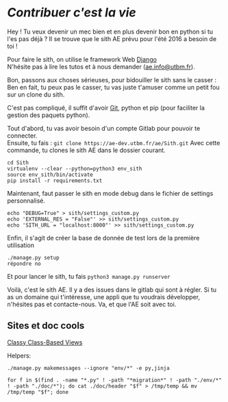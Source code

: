 *Contribuer c'est la vie*
=========================

Hey ! Tu veux devenir un mec bien et en plus devenir bon en python si tu l'es pas déjà ?
Il se trouve que le sith AE prévu pour l'été 2016 a besoin de toi !

Pour faire le sith, on utilise le framework Web [Django](https://docs.djangoproject.com/fr/1.8/intro/)  
N'hésite pas à lire les tutos et à nous demander (ae.info@utbm.fr).

Bon, passons aux choses sérieuses, pour bidouiller le sith sans le casser :  
Ben en fait, tu peux pas le casser, tu vas juste t'amuser comme un petit fou sur un clone du sith.

C'est pas compliqué, il suffit d'avoir [Git](http://www.git-scm.com/book/fr/v2), python et pip (pour faciliter la gestion des paquets python).

Tout d'abord, tu vas avoir besoin d'un compte Gitlab pour pouvoir te connecter.  
Ensuite, tu fais :
`git clone https://ae-dev.utbm.fr/ae/Sith.git`
Avec cette commande, tu clones le sith AE dans le dossier courant.

    cd Sith
    virtualenv --clear --python=python3 env_sith
    source env_sith/bin/activate
    pip install -r requirements.txt

Maintenant, faut passer le sith en mode debug dans le fichier de settings personnalisé.

    echo "DEBUG=True" > sith/settings_custom.py
    echo 'EXTERNAL_RES = "False"' >> sith/settings_custom.py
    echo 'SITH_URL = "localhost:8000"' >> sith/settings_custom.py

Enfin, il s'agit de créer la base de donnée de test lors de la première utilisation

	./manage.py setup
	répondre no

Et pour lancer le sith, tu fais `python3 manage.py runserver`

Voilà, c'est le sith AE. Il y a des issues dans le gitlab qui sont à régler. Si tu as un domaine qui t'intéresse, une appli que tu voudrais développer, n'hésites pas et contacte-nous.
Va, et que l'AE soit avec toi.

Sites et doc cools
------------------

[Classy Class-Based Views](http://ccbv.co.uk/projects/Django/1.8/)

Helpers:

`./manage.py makemessages --ignore "env/*" -e py,jinja`

`for f in $(find . -name "*.py" ! -path "*migration*" ! -path "./env/*" ! -path "./doc/*"); do cat ./doc/header "$f" > /tmp/temp && mv /tmp/temp "$f"; done`




